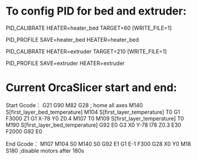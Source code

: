 # To config PID for bed and extruder:

  PID_CALIBRATE HEATER=heater_bed TARGET=60 [WRITE_FILE=1]
  
  PID_PROFILE SAVE=heater_bed HEATER=heater_bed
  
  PID_CALIBRATE HEATER=extruder TARGET=210 [WRITE_FILE=1]
  
  PID_PROFILE SAVE=extruder HEATER=extruder


# Current OrcaSlicer start and end:

  Start Gcode：
    G21
    G90
    M82
    G28 ; home all axes
    M140 S[first_layer_bed_temperature]
    M104 S[first_layer_temperature] T0
    G1 F3000 Z1
    G1 X-78 Y0 Z0.4
    M107 T0
    M109 S[first_layer_temperature] T0
    M190 S[first_layer_bed_temperature]
    G92 E0
    G3 X0 Y-78 I78 Z0.3 E30 F2000
    G92 E0
  
  End Gcode：
    M107
    M104 S0
    M140 S0
    G92 E1
    G1 E-1 F300
    G28 X0 Y0
    M18 S180 ;disable motors after 180s

